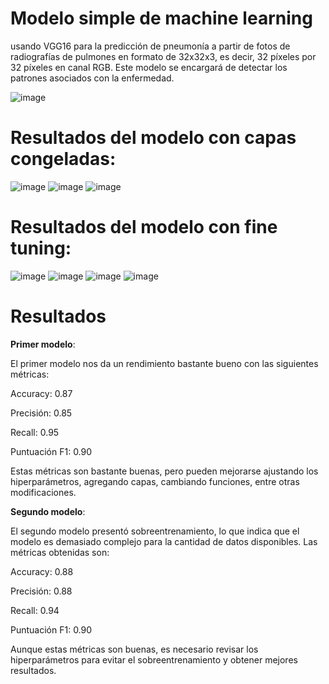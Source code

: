 # Modelo simple de machine learning
usando VGG16 para la predicción de pneumonía a partir de fotos de radiografías de pulmones en formato de 32x32x3, es decir, 32 píxeles por 32 píxeles en canal RGB. Este modelo se encargará de detectar los patrones asociados con la enfermedad.

![image](https://github.com/Choviics/Pneumonia_prediction/assets/152323865/37cf31d0-05e5-422b-98cc-655ea248b036)



# Resultados del modelo con capas congeladas:

![image](https://github.com/Choviics/Pneumonia_prediction/assets/152323865/90cdb19b-26f4-42cd-b4e6-3ff2fbe345bf)
![image](https://github.com/Choviics/Pneumonia_prediction/assets/152323865/ce25f572-3fce-4efd-8eb0-a2310f162325)
![image](https://github.com/Choviics/Pneumonia_prediction/assets/152323865/b868f194-58dc-4284-b83e-dbe5133f21a7)


# Resultados del modelo con fine tuning:

![image](https://github.com/Choviics/Pneumonia_prediction/assets/152323865/1b6cc7d6-68af-4480-8f2c-b02af863cf49)
![image](https://github.com/Choviics/Pneumonia_prediction/assets/152323865/66faefcb-6d6f-47e5-81b0-1a4533805324)
![image](https://github.com/Choviics/Pneumonia_prediction/assets/152323865/289473e0-0136-405b-be38-aa2524e0103a)
![image](https://github.com/Choviics/Pneumonia_prediction/assets/152323865/950f966f-9a84-4845-a3e0-2fea562eaee7)

# Resultados
**Primer modelo**:

El primer modelo nos da un rendimiento bastante bueno con las siguientes métricas:

Accuracy: 0.87

Precisión: 0.85

Recall: 0.95

Puntuación F1: 0.90

Estas métricas son bastante buenas, pero pueden mejorarse ajustando los hiperparámetros, agregando capas, cambiando funciones, entre otras modificaciones.

**Segundo modelo**:

El segundo modelo presentó sobreentrenamiento, lo que indica que el modelo es demasiado complejo para la cantidad de datos disponibles. Las métricas obtenidas son:

Accuracy: 0.88

Precisión: 0.88

Recall: 0.94

Puntuación F1: 0.90

Aunque estas métricas son buenas, es necesario revisar los hiperparámetros para evitar el sobreentrenamiento y obtener mejores resultados.

